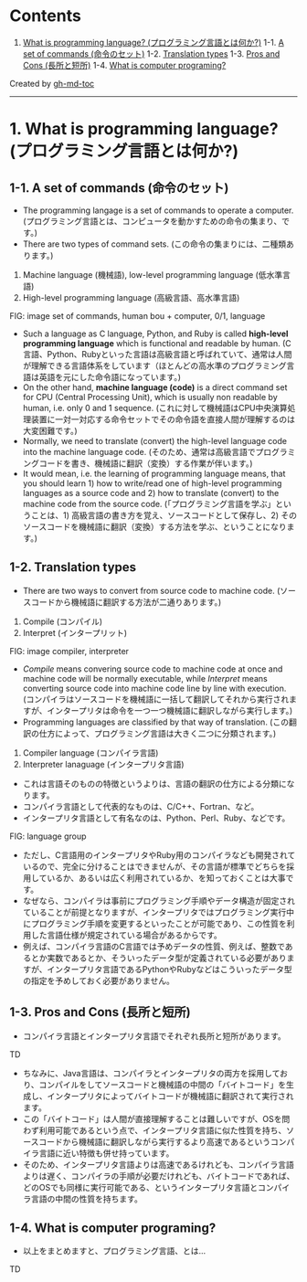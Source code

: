 Contents
=================


1. [What is programming language? (プログラミング言語とは何か?)](#1-what-is-programming-language-%E3%83%97%E3%83%AD%E3%82%B0%E3%83%A9%E3%83%9F%E3%83%B3%E3%82%B0%E8%A8%80%E8%AA%9E%E3%81%A8%E3%81%AF%E4%BD%95%E3%81%8B)
  1-1. [A set of commands (命令のセット)](#1-1-a-set-of-commands-%E5%91%BD%E4%BB%A4%E3%81%AE%E3%82%BB%E3%83%83%E3%83%88)
  1-2. [Translation types](#1-2-translation-types)
  1-3. [Pros and Cons (長所と短所)](#1-3-pros-and-cons-%E9%95%B7%E6%89%80%E3%81%A8%E7%9F%AD%E6%89%80)
  1-4. [What is computer programing?](#1-4-what-is-computer-programing)

Created by [gh-md-toc](https://github.com/ekalinin/github-markdown-toc.go)

----

# 1. What is programming language? (プログラミング言語とは何か?)

## 1-1. A set of commands (命令のセット)

* The programming langage is a set of commands to operate a computer. (プログラミング言語とは、コンピュータを動かすための命令の集まり、です。)
* There are two types of command sets. (この命令の集まりには、二種類あります。)

1. Machine language (機械語), low-level programming language (低水準言語)
2. High-level programming language (高級言語、高水準言語)

FIG: image set of commands, human bou + computer, 0/1, language

* Such a language as C language, Python, and Ruby is called **high-level programming language** which is functional and readable by human. (C言語、Python、Rubyといった言語は高級言語と呼ばれていて、通常は人間が理解できる言語体系をしています（ほとんどの高水準のプログラミング言語は英語を元にした命令語になっています。)
* On the other hand, **machine language (code)** is a direct command set for CPU (Central Processing Unit), which is usually non readable by human, i.e. only 0 and 1 sequence. (これに対して機械語はCPU中央演算処理装置に一対一対応する命令セットでその命令語を直接人間が理解するのは大変困難です。)
* Normally, we need to translate (convert) the high-level language code into the machine language code. (そのため、通常は高級言語でプログラミングコードを書き、機械語に翻訳（変換）する作業が伴います。)
* It would mean, i.e. the learning of programming language means, that you should learn 1) how to write/read one of high-level programming languages as a source code and 2) how to translate (convert) to the machine code from the source code. (「プログラミング言語を学ぶ」ということは、1) 高級言語の書き方を覚え、ソースコードとして保存し、2) そのソースコードを機械語に翻訳（変換）する方法を学ぶ、ということになります。)

## 1-2. Translation types

* There are two ways to convert from source code to machine code. (ソースコードから機械語に翻訳する方法が二通りあります。)

1. Compile (コンパイル)
2. Interpret (インタープリット)

FIG: image compiler, interpreter

* *Compile* means convering source code to machine code at once and machine code will be normally executable, while *Interpret* means converting source code into machine code line by line with execution. (コンパイラはソースコードを機械語に一括して翻訳してそれから実行されますが、インタープリタは命令を一つ一つ機械語に翻訳しながら実行します。)
* Programming languages are classified by that way of translation. (この翻訳の仕方によって、プログラミング言語は大きく二つに分類されます。)

1. Compiler language (コンパイラ言語)
2. Interpreter lanaguage (インタープリタ言語)

* これは言語そのものの特徴というよりは、言語の翻訳の仕方による分類になります。
* コンパイラ言語として代表的なものは、C/C++、Fortran、など。
* インタープリタ言語として有名なのは、Python、Perl、Ruby、などです。

FIG: language group

* ただし、C言語用のインタープリタやRuby用のコンパイラなども開発されているので、完全に分けることはできませんが、その言語が標準でどちらを採用しているか、あるいは広く利用されているか、を知っておくことは大事です。
* なぜなら、コンパイラは事前にプログラミング手順やデータ構造が固定されていることが前提となりますが、インタープリタではプログラミング実行中にプログラミング手順を変更するといったことが可能であり、この性質を利用した言語仕様が規定されている場合があるからです。
* 例えば、コンパイラ言語のC言語では予めデータの性質、例えば、整数であるとか実数であるとか、そういったデータ型が定義されている必要がありますが、インタープリタ言語であるPythonやRubyなどはこういったデータ型の指定を予めしておく必要がありません。

## 1-3. Pros and Cons (長所と短所)

* コンパイラ言語とインタープリタ言語でそれぞれ長所と短所があります。

TD

* ちなみに、Java言語は、コンパイラとインタープリタの両方を採用しており、コンパイルをしてソースコードと機械語の中間の「バイトコード」を生成し、インタープリタによってバイトコードが機械語に翻訳されて実行されます。
* この「バイトコード」は人間が直接理解することは難しいですが、OSを問わず利用可能であるという点で、インタープリタ言語に似た性質を持ち、ソースコードから機械語に翻訳しながら実行するより高速であるというコンパイラ言語に近い特徴も併せ持っています。
* そのため、インタープリタ言語よりは高速であるけれども、コンパイラ言語よりは遅く、コンパイラの手順が必要だけれども、バイトコードであれば、どのOSでも同様に実行可能である、というインタープリタ言語とコンパイラ言語の中間の性質を持ちます。


## 1-4. What is computer programing?

* 以上をまとめますと、プログラミング言語、とは...

TD
